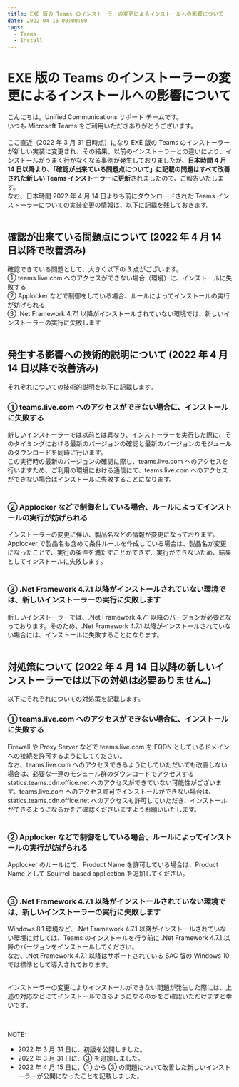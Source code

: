 ```yaml
---
title: EXE 版の Teams のインストーラーの変更によるインストールへの影響について
date: 2022-04-15 00:00:00
tags:
  - Teams
  - Install
---
```


# EXE 版の Teams のインストーラーの変更によるインストールへの影響について

こんにちは。Unified Communications サポート チームです。  
いつも Microsoft Teams をご利用いただきありがとうございます。  
<br />
ここ直近（2022 年 3 月 31 日時点）になり EXE 版の Teams のインストーラーが新しい実装に変更され、その結果、以前のインストーラーとの違いにより、インストールがうまく行かなくなる事例が発生しておりましたが、**日本時間 4 月 14 日以降より、「確認が出来ている問題点について」に記載の問題はすべて改善された新しい Teams インストーラーに更新**されましたので、ご報告いたします。  
なお、日本時間 2022 年 4 月 14 日よりも前にダウンロードされた Teams インストーラーについての実装変更の情報は、以下に記載を残しておきます。  
<br />

## 確認が出来ている問題点について **(2022 年 4 月 14 日以降で改善済み)**
確認できている問題として、大きく以下の 3 点がございます。  
① teams.live.com へのアクセスができない場合（環境）に、インストールに失敗する  
② Applocker などで制御をしている場合、ルールによってインストールの実行が妨げられる    
③ .Net Framework 4.7.1 以降がインストールされていない環境では、新しいインストーラーの実行に失敗します  
<br />

## 発生する影響への技術的説明について **(2022 年 4 月 14 日以降で改善済み)**
それぞれについての技術的説明を以下に記載します。  

### ① teams.live.com へのアクセスができない場合に、インストールに失敗する  
新しいインストーラーでは以前とは異なり、インストーラーを実行した際に、そのタイミングにおける最新のバージョンの確認と最新のバージョンのモジュールのダウンロードを同時に行います。  
この実行時の最新のバージョンの確認に際し、teams.live.com へのアクセスを行いますため、ご利用の環境における通信にて、teams.live.com へのアクセスができない場合はインストールに失敗することになります。  
<br />

### ② Applocker などで制御をしている場合、ルールによってインストールの実行が妨げられる  
インストーラーの変更に伴い、製品名などの情報が変更になっております。Applocker で製品名も含めて条件ルールを作成している場合は、製品名が変更になったことで、実行の条件を満たすことができず、実行ができないため、結果としてインストールに失敗します。  
<br />

### ③ .Net Framework 4.7.1 以降がインストールされていない環境では、新しいインストーラーの実行に失敗します  
新しいインストーラーでは、.Net Framework 4.7.1 以降のバージョンが必要となっております。そのため、.Net Framework 4.7.1 以降がインストールされていない場合には、インストールに失敗することになります。  
<br />

## 対処策について **(2022 年 4 月 14 日以降の新しいインストーラーでは以下の対処は必要ありません。)**
以下にそれぞれについての対処策を記載します。

### ① teams.live.com へのアクセスができない場合に、インストールに失敗する
Firewall や Proxy Server などで teams.live.com を FQDN としているドメインへの接続を許可するようにしてください。  
なお、teams.live.com へのアクセスできるようにしていただいても改善しない場合は、必要な一連のモジュール群のダウンロードでアクセスする statics.teams.cdn.office.net へのアクセスができていない可能性がございます。teams.live.com へのアクセス許可でインストールができない場合は、statics.teams.cdn.office.net へのアクセスも許可していただき、インストールができるようになるかをご確認くださいますようお願いいたします。  
<br />

### ② Applocker などで制御をしている場合、ルールによってインストールの実行が妨げられる  
Applocker のルールにて、Product Name を許可している場合は、Product Name として Squirrel-based application を追加してください。  
<br />

### ③ .Net Framework 4.7.1 以降がインストールされていない環境では、新しいインストーラーの実行に失敗します
Windows 8.1 環境など、.Net Framework 4.7.1 以降がインストールされていない環境に対しては、Teams のインストールを行う前に .Net Framework 4.7.1 以降のバージョンをインストールしてください。  
なお、.Net Framework 4.7.1 以降はサポートされている SAC 版の Windows 10 では標準として導入されております。  
<br />

インストーラーの変更によりインストールができない問題が発生した際には、上述の対応などにてインストールできるようになるのかをご確認いただけますと幸いです。
<br />
<br />
<br />

NOTE:  
- 2022 年 3 月 31 日に、初版を公開しました。  
- 2022 年 3 月 31 日に、③ を追加しました。  
- 2022 年 4 月 15 日に、① から ③ の問題について改善した新しいインストーラーが公開になったことを記載しました。
